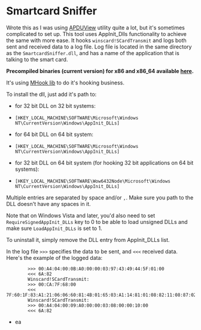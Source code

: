 Smartcard Sniffer
=================

Wrote this as I was using [APDUView]( http://www.fernandes.org/apduview/index.html ) utility quite a lot, but it's sometimes complicated to set up. This tool uses AppInit_Dlls functionality to achieve the same with more ease. It hooks `winscard!SCardTransmit` and logs both sent and received data to a log file.
Log file is located in the same directory as the `SmartcardSniffer.dll`, and has 
a name of the application that is talking to the smart card. 

**Precompiled binaries (current version) for x86 and x86_64 available [here](https://github.com/ea/smartcard-sniffer/releases/download/v0.1/SmartcardSniffer-0.1.zip).**


It's using [MHook lib](http://codefromthe70s.org/mhook.aspx ) to do it's hooking business. 

To install the dll, just add it's path to:
* for 32 bit DLL on 32 bit systems:
 - ```[HKEY_LOCAL_MACHINE\SOFTWARE\Microsoft\Windows NT\CurrentVersion\Windows\AppInit_DLLs]```
* for 64 bit DLL on 64 bit system:
 - ```[HKEY_LOCAL_MACHINE\SOFTWARE\Microsoft\Windows NT\CurrentVersion\Windows\AppInit_DLLs]```
* for 32 bit DLL on 64 bit system (for hooking 32 bit applications on 64 bit systems):
 - ```[HKEY_LOCAL_MACHINE\SOFTWARE\Wow6432Node\Microsoft\Windows NT\CurrentVersion\Windows\AppInit_DLLs]```
 
Multiple entries are separated by space and/or ```,```. Make sure you path to the DLL doesn't have any spaces in it.
 
Note that on Windows Vista and later, you'd also need to set ```RequireSignedAppInit_DLLs``` key to 0
to be able to load unsigned DLLs and make sure ```LoadAppInit_DLLs``` is set to 1.
 
To uninstall it, simply remove the DLL entry from AppInit_DLLs list.
   
In the log file ```>>>``` specifies the data to be sent, and ```<<<``` received data.
Here's the example of the logged data:
```     Winscard!SCardTransmit:
        >>> 00:A4:04:00:0B:A0:00:00:03:97:43:49:44:5F:01:00
        <<< 6A:82
        Winscard!SCardTransmit:
        >>> 00:CA:7F:68:00
        <<< 7F:60:1F:83:A1:21:06:06:60:81:4B:01:65:03:A1:14:81:01:08:82:11:08:87:02:00:1A:88:02:08:04:B1:04:B1:02:14:3C:90:00
        Winscard!SCardTransmit:
        >>> 00:A4:04:00:09:A0:00:00:03:08:00:00:10:00
        <<< 6A:82
```

 - ea
